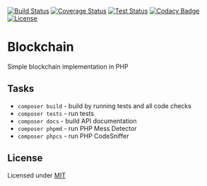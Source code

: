[![Build Status](https://travis-ci.org/renekorss/Blockchain.svg?branch=master)](https://travis-ci.org/renekorss/Blockchain)
[![Coverage Status](https://coveralls.io/repos/renekorss/Blockchain/badge.svg?branch=master&service=github)](https://coveralls.io/github/renekorss/Blockchain?branch=master)
[![Test Status](https://php-eye.com/badge/renekorss/Blockchain/tested.svg)](https://php-eye.com/package/renekorss/blockchain)
[![Codacy Badge](https://api.codacy.com/project/badge/Grade/634a0a6cf7c84e74aeedb2989bc299c5)](https://www.codacy.com/app/renekorss/Blockchain?utm_source=github.com&amp;utm_medium=referral&amp;utm_content=renekorss/Blockchain&amp;utm_campaign=Badge_Grade)
[![License](http://img.shields.io/badge/license-MIT-blue.svg)](LICENSE)

# Blockchain
Simple blockchain implementation in PHP

## Tasks

- `composer build` - build by running tests and all code checks
- `composer tests` - run tests
- `composer docs` - build API documentation
- `composer phpmd` - run PHP Mess Detector
- `composer phpcs` - run PHP CodeSniffer

## License

Licensed under [MIT](LICENSE)
